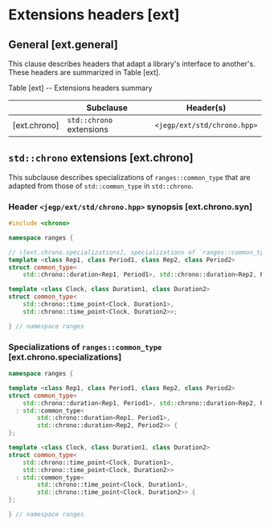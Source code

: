 # Extensions headers \[ext]

## General \[ext.general]

This clause describes headers
that adapt a library's interface to another's.
These headers are summarized in Table \[ext].

Table \[ext] -- Extensions headers summary

|               | Subclause                | Header(s)                   |
| ------------- | ------------------------ | --------------------------- |
| \[ext.chrono] | `std::chrono` extensions | `<jegp/ext/std/chrono.hpp>` |

## `std::chrono` extensions \[ext.chrono]

This subclause describes specializations of `ranges::common_type`
that are adapted from those of `std::common_type` in `std::chrono`.

### Header `<jegp/ext/std/chrono.hpp>` synopsis \[ext.chrono.syn]

```C++
#include <chrono>

namespace ranges {

// \[ext.chrono.specializations], specializations of `ranges::common_type`
template <class Rep1, class Period1, class Rep2, class Period2>
struct common_type<
    std::chrono::duration<Rep1, Period1>, std::chrono::duration<Rep2, Period2>>;

template <class Clock, class Duration1, class Duration2>
struct common_type<
    std::chrono::time_point<Clock, Duration1>,
    std::chrono::time_point<Clock, Duration2>>;

} // namespace ranges
```

### Specializations of `ranges::common_type` \[ext.chrono.specializations]

```C++
namespace ranges {

template <class Rep1, class Period1, class Rep2, class Period2>
struct common_type<
    std::chrono::duration<Rep1, Period1>, std::chrono::duration<Rep2, Period2>>
  : std::common_type<
        std::chrono::duration<Rep1, Period1>,
        std::chrono::duration<Rep2, Period2>> {
};

template <class Clock, class Duration1, class Duration2>
struct common_type<
    std::chrono::time_point<Clock, Duration1>,
    std::chrono::time_point<Clock, Duration2>>
  : std::common_type<
        std::chrono::time_point<Clock, Duration1>,
        std::chrono::time_point<Clock, Duration2>> {
};

} // namespace ranges
```

